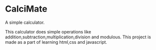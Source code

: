 # CalciMate
A simple calculator.

This calculator does simple operations like addition,subtraction,multiplication,division and modulous.
This project is made as a part of learning html,css and javascript.
